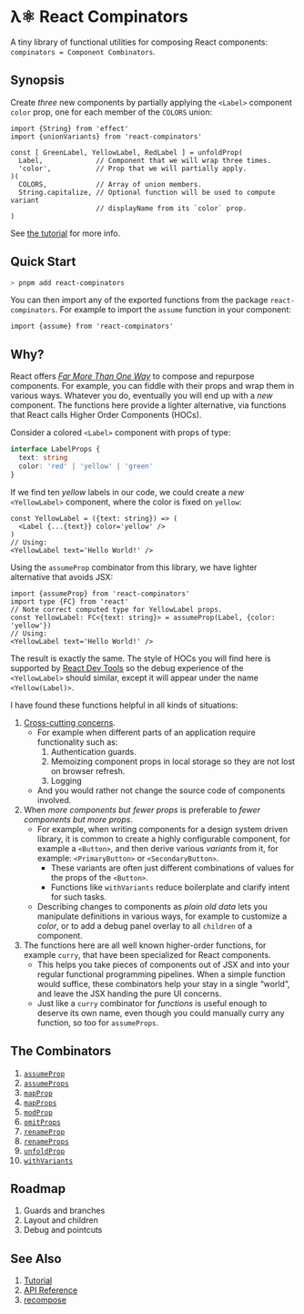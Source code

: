 # λ⚛ React Compinators

A tiny library of functional utilities for composing React components:
`compinators = Component Combinators`.

## Synopsis

Create _three_ new components by partially applying the `<Label>` component
`color` prop, one for each member of the `COLORS` union:

```tsx
import {String} from 'effect'
import {unionVariants} from 'react-compinators'

const [ GreenLabel, YellowLabel, RedLabel ] = unfoldProp(
  Label,             // Component that we will wrap three times.
  'color',           // Prop that we will partially apply.
)(
  COLORS,            // Array of union members.
  String.capitalize, // Optional function will be used to compute variant
                     // displayName from its `color` prop.
) 
```

See [the tutorial](https://middle-ages.github.io/react-compinators-docs/iframe.html?viewMode=docs&id=tutorial--docs) for more info.

## Quick Start

```sh
> pnpm add react-compinators
```

You can then import any of the exported functions from the package
`react-compinators`. For example to import the `assume` function in your
component:

```tsx
import {assume} from 'react-compinators'
```

## Why?

React offers
[_Far More Than One Way_](https://wiki.c2.com/?ThereIsMoreThanOneWayToDoIt)
to compose and repurpose components. For example, you can fiddle with their
props and wrap them in various ways. Whatever you do, eventually you will end up
with a _new_ component. The functions here provide a lighter alternative, via
functions that React calls Higher Order Components (HOCs).

Consider a colored `<Label>` component with props of type:

```ts
interface LabelProps {
  text: string
  color: 'red' | 'yellow' | 'green'
}
```

If we find ten _yellow_ labels in our code, we could create a _new_
`<YellowLabel>` component, where the color is fixed on `yellow`:

```tsx
const YellowLabel = ({text: string}) => (
  <Label {...{text}} color='yellow' />
)
// Using:
<YellowLabel text='Hello World!' />
```

Using the `assumeProp` combinator from this library, we have lighter alternative that avoids JSX:

```tsx
import {assumeProp} from 'react-compinators'
import type {FC} from 'react'
// Note correct computed type for YellowLabel props.
const YellowLabel: FC<{text: string}> = assumeProp(Label, {color: 'yellow'})
// Using:
<YellowLabel text='Hello World!' />
```

The result is exactly the same. The style of HOCs you will find here is
supported by [React Dev Tools](https://react.dev/learn/react-developer-tools)
so the debug experience of the `<YellowLabel>` should similar, except it will
appear under the name `<Yellow(Label)>`.

I have found these functions helpful in all kinds of situations:

1. [Cross-cutting concerns](https://en.wikipedia.org/wiki/Cross-cutting_concern).
   - For example when different parts of an application require functionality
     such as:
     1. Authentication guards.
     2. Memoizing component props in local storage so they are not lost on browser refresh.
     3. Logging
   - And you would rather not change the source code of components involved.
2. When _more components but fewer props_ is preferable to
   _fewer components but more props_.
     - For example, when writing components for a design system driven library,
      it is common to create a highly configurable component, for example a
      `<Button>`, and then derive various _variants_ from it, for example:
      `<PrimaryButton>` or `<SecondaryButton>`.
       - These variants are often just different combinations of values for the
           props of the `<Button>`.
       - Functions like `withVariants` reduce boilerplate and clarify intent for
       such tasks.
     - Describing changes to components as _plain old data_ lets you manipulate
       definitions in various ways, for example to customize a _color_, or to add
       a debug panel overlay to all `children` of a component.
3. The functions here are all well known higher-order functions, for example
   `curry`, that have been specialized for React components.
   - This helps you take pieces of components out of JSX and into your regular
     functional programming pipelines. When a simple function would suffice,
     these combinators help your stay in a single “world”, and leave the JSX
     handing the pure UI concerns.
   - Just like a `curry` combinator for _functions_ is useful enough to deserve
     its own name, even though you could manually curry any function, so too for
     `assumeProps`.

## The Combinators

1. [`assumeProp`](https://middle-ages.github.io/react-compinators-docs/docs/functions/assumeProp.html)
2. [`assumeProps`](https://middle-ages.github.io/react-compinators-docs/docs/functions/assumeProps.html)
3. [`mapProp`](https://middle-ages.github.io/react-compinators-docs/docs/functions/mapProp.html)
4. [`mapProps`](https://middle-ages.github.io/react-compinators-docs/docs/functions/mapProps.html)
5. [`modProp`](https://middle-ages.github.io/react-compinators-docs/docs/functions/modProp.html)
6. [`omitProps`](https://middle-ages.github.io/react-compinators-docs/docs/functions/omitProps.html)
7. [`renameProp`](https://middle-ages.github.io/react-compinators-docs/docs/functions/renameProp.html)
8. [`renameProps`](https://middle-ages.github.io/react-compinators-docs/docs/functions/renameProps.html)
9. [`unfoldProp`](https://middle-ages.github.io/react-compinators-docs/docs/functions/unfoldProp.html)
10. [`withVariants`](https://middle-ages.github.io/react-compinators-docs/docs/functions/withVariants.html)

## Roadmap

1. Guards and branches
2. Layout and children
3. Debug and pointcuts

## See Also

1. [Tutorial](https://middle-ages.github.io/react-compinators-docs/iframe.html?viewMode=docs&id=tutorial--docs)
2. [API Reference](https://middle-ages.github.io/react-compinators-docs/docs)
3. [recompose](https://www.npmjs.com/package/recompose)
